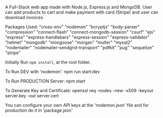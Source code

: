 A Full-Stack web app made with Node.js, Express.js and MongoDB. User can add products to cart and make payment with card (Stripe) and user can download invoices.

Packages Used:
"cross-env"
"nodemon"
"bcryptjs"
"body-parser"
"compression"
"connect-flash"
"connect-mongodb-session"
"csurf"
"ejs"
"express"
"express-handlebars"
"express-session"
"express-validator"
"helmet"
"mongodb"
"mongoose"
"morgan"
"multer"
"mysql2"
"nodemailer"
"nodemailer-sendgrid-transport"
"pdfkit"
"pug"
"sequelize"
"stripe"

Initially Run `npm install`, at the root folder.

To Run DEV with 'nodemon':
npm run start:dev

To Run PRODUCTION Server:
npm start

To Generate Key and Certificate:
openssl req -nodes -new -x509 -keyout server.key -out server.cert

You can configure your own API keys at the 'nodemon.json' file and for production do it in 'package.json'
